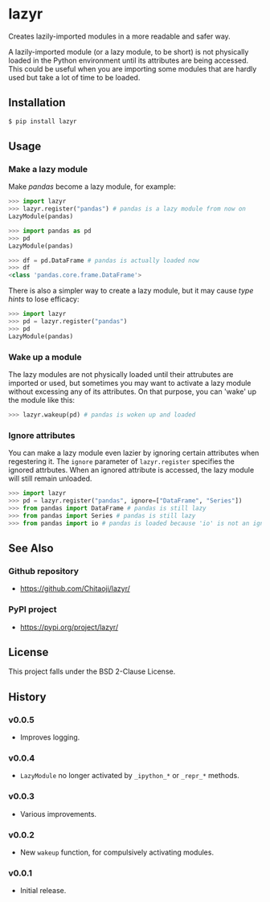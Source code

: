 # lazyr
Creates lazily-imported modules in a more readable and safer way.

A lazily-imported module (or a lazy module, to be short) is not physically loaded in the Python environment until its attributes are being accessed. This could be useful when you are importing some modules that are hardly used but take a lot of time to be loaded.

## Installation

```sh
$ pip install lazyr
```

## Usage
### Make a lazy module
Make *pandas* become a lazy module, for example:

```py
>>> import lazyr
>>> lazyr.register("pandas") # pandas is a lazy module from now on
LazyModule(pandas)

>>> import pandas as pd
>>> pd
LazyModule(pandas)

>>> df = pd.DataFrame # pandas is actually loaded now
>>> df
<class 'pandas.core.frame.DataFrame'>
```

There is also a simpler way to create a lazy module, but it may cause *type hints* to lose efficacy:

```py
>>> import lazyr
>>> pd = lazyr.register("pandas")
>>> pd
LazyModule(pandas)
```

### Wake up a module

The lazy modules are not physically loaded until their attrubutes are imported or used, but sometimes you may want to activate a lazy module without excessing any of its attributes. On that purpose, you can 'wake' up the module like this:

```py
>>> lazyr.wakeup(pd) # pandas is woken up and loaded
```

### Ignore attributes

You can make a lazy module even lazier by ignoring certain attributes when regestering it. The `ignore` parameter of `lazyr.register` specifies the ignored attrbutes. When an ignored attribute is accessed, the lazy module will still remain unloaded.

```py
>>> import lazyr
>>> pd = lazyr.register("pandas", ignore=["DataFrame", "Series"])
>>> from pandas import DataFrame # pandas is still lazy
>>> from pandas import Series # pandas is still lazy
>>> from pandas import io # pandas is loaded because 'io' is not an ignored attribute
```

## See Also
### Github repository
* https://github.com/Chitaoji/lazyr/

### PyPI project
* https://pypi.org/project/lazyr/

## License
This project falls under the BSD 2-Clause License.

## History

### v0.0.5
* Improves logging.

### v0.0.4
* `LazyModule` no longer activated by `_ipython_*` or `_repr_*` methods.

### v0.0.3
* Various improvements.

### v0.0.2
* New `wakeup` function, for compulsively activating modules.

### v0.0.1
* Initial release.